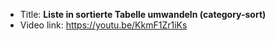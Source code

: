 - Title:      **Liste in sortierte Tabelle umwandeln (category-sort)**
- Video link: https://youtu.be/KkmF1Zr1iKs
